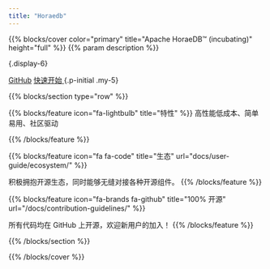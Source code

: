 ```yaml
---
title: "Horaedb"
---
```


{{% blocks/cover color="primary" title="Apache HoraeDB™ (incubating)" height="full" %}}
{{% param description %}}

{.display-6}

<a class="btn btn-lg btn-secondary" href="https://github.com/apache/horaedb">GitHub<i class="fab fa-github ms-2 "></i></a>
<a class="btn btn-lg btn-secondary" href="docs/getting-started/">
快速开始<i class="fas fa-arrow-alt-circle-right ms-2"></i>
</a>
{.p-initial .my-5}

<script src="https://www.apachecon.com/event-images/snippet.js"></script>
<a class="acevent" data-format="square" data-event="na2024" data-mode="light" data-style="border: 3px solid red; padding: 10px; background: yellow;"></a>

{{% blocks/section type="row" %}}

{{% blocks/feature icon="fa-lightbulb" title="特性" %}}
高性能低成本、简单易用、社区驱动

{{% /blocks/feature %}}

{{% blocks/feature icon="fa fa-code" title="生态" url="docs/user-guide/ecosystem/" %}}

积极拥抱开源生态，同时能够无缝对接各种开源组件。
{{% /blocks/feature %}}

{{% blocks/feature icon="fa-brands fa-github" title="100% 开源" url="/docs/contribution-guidelines/" %}}

所有代码均在 GitHub 上开源，欢迎新用户的加入！
{{% /blocks/feature %}}

{{% /blocks/section %}}

{{% /blocks/cover %}}
